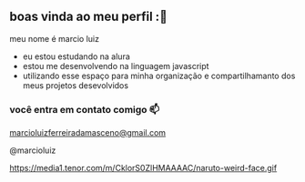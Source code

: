 ## boas vinda ao meu perfil :🖤

meu nome é marcio luiz 

- eu estou estudando na alura
- estou me desenvolvendo na linguagem javascript
- utilizando esse espaço para minha organização e compartilhamanto dos meus projetos desevolvidos

### você entra em contato comigo 📫

marcioluizferreiradamasceno@gmail.com

@marcioluiz


https://media1.tenor.com/m/CklorS0ZlHMAAAAC/naruto-weird-face.gif
